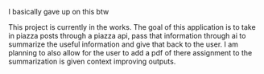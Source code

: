 I basically gave up on this btw


This project is currently in the works.
The goal of this application is to take in piazza posts through a piazza api,
pass that information through ai to summarize the useful information and give that
back to the user. I am planning to also allow for the user to add a pdf of there
assignment to the summarization is given context improving outputs.
